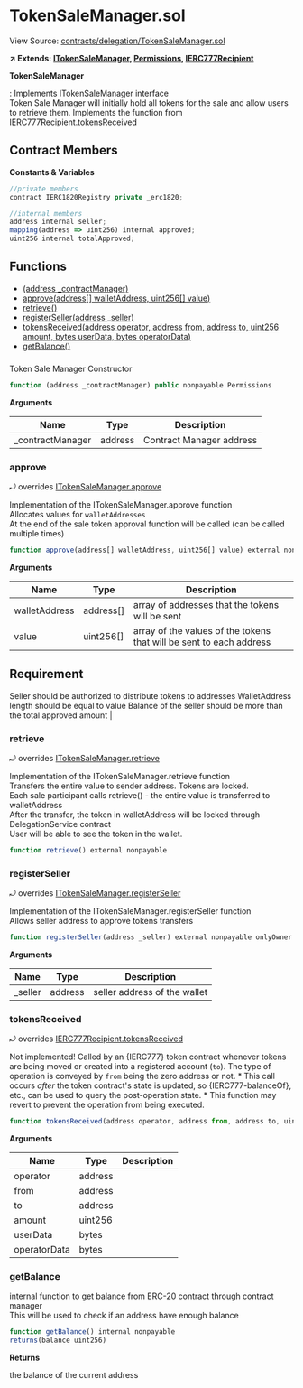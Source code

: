 # TokenSaleManager.sol

View Source: [contracts/delegation/TokenSaleManager.sol](../contracts/delegation/TokenSaleManager.sol)

**↗ Extends: [ITokenSaleManager](ITokenSaleManager.md), [Permissions](Permissions.md), [IERC777Recipient](IERC777Recipient.md)**

**TokenSaleManager**

: Implements ITokenSaleManager interface <br>
Token Sale Manager will initially hold all tokens for the sale and allow users to retrieve them.
Implements the function from IERC777Recipient.tokensReceived <br>

## Contract Members
**Constants & Variables**

```js
//private members
contract IERC1820Registry private _erc1820;

//internal members
address internal seller;
mapping(address => uint256) internal approved;
uint256 internal totalApproved;

```

## Functions

- [(address _contractManager)](#)
- [approve(address[] walletAddress, uint256[] value)](#approve)
- [retrieve()](#retrieve)
- [registerSeller(address _seller)](#registerseller)
- [tokensReceived(address operator, address from, address to, uint256 amount, bytes userData, bytes operatorData)](#tokensreceived)
- [getBalance()](#getbalance)

### 

Token Sale Manager Constructor

```js
function (address _contractManager) public nonpayable Permissions 
```

**Arguments**

| Name        | Type           | Description  |
| ------------- |------------- | -----|
| _contractManager | address | Contract Manager address | 

### approve

⤾ overrides [ITokenSaleManager.approve](ITokenSaleManager.md#approve)

Implementation of the ITokenSaleManager.approve function <br>
Allocates values for `walletAddresses` <br>
At the end of the sale token approval function will be called (can be called multiple times) <br>

```js
function approve(address[] walletAddress, uint256[] value) external nonpayable
```

**Arguments**

| Name        | Type           | Description  |
| ------------- |------------- | -----|
| walletAddress | address[] | array of addresses that the tokens will be sent | 
| value | uint256[] | array of the values of the tokens that will be sent to each address
Requirement
-
Seller should be authorized to distribute tokens to addresses
WalletAddress length should be equal to value
Balance of the seller should be more than the total approved amount | 

### retrieve

⤾ overrides [ITokenSaleManager.retrieve](ITokenSaleManager.md#retrieve)

Implementation of the ITokenSaleManager.retrieve function <br>
Transfers the entire value to sender address. Tokens are locked. <br>
Each sale participant calls retrieve() - the entire value is transferred to walletAddress<br>
After the transfer, the token in walletAddress will be locked through DelegationService contract<br>
User will be able to see the token in the wallet.

```js
function retrieve() external nonpayable
```

### registerSeller

⤾ overrides [ITokenSaleManager.registerSeller](ITokenSaleManager.md#registerseller)

Implementation of the ITokenSaleManager.registerSeller function <br>
Allows seller address to approve tokens transfers

```js
function registerSeller(address _seller) external nonpayable onlyOwner 
```

**Arguments**

| Name        | Type           | Description  |
| ------------- |------------- | -----|
| _seller | address | seller address of the wallet | 

### tokensReceived

⤾ overrides [IERC777Recipient.tokensReceived](IERC777Recipient.md#tokensreceived)

Not implemented!
Called by an {IERC777} token contract whenever tokens are being
moved or created into a registered account (`to`). The type of operation
is conveyed by `from` being the zero address or not.
     * This call occurs _after_ the token contract's state is updated, so
{IERC777-balanceOf}, etc., can be used to query the post-operation state.
     * This function may revert to prevent the operation from being executed.

```js
function tokensReceived(address operator, address from, address to, uint256 amount, bytes userData, bytes operatorData) external nonpayable
```

**Arguments**

| Name        | Type           | Description  |
| ------------- |------------- | -----|
| operator | address |  | 
| from | address |  | 
| to | address |  | 
| amount | uint256 |  | 
| userData | bytes |  | 
| operatorData | bytes |  | 

### getBalance

internal function to get balance from ERC-20 contract through contract manager <br>
This will be used to check if an address have enough balance

```js
function getBalance() internal nonpayable
returns(balance uint256)
```

**Returns**

the balance of the current address

